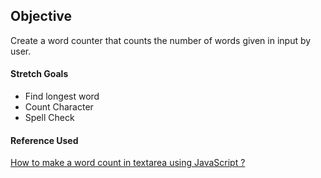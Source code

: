 ## Objective
Create a word counter that counts the number of words given in input by user.

#### Stretch Goals
 - Find longest word
 - Count Character
 - Spell Check

#### Reference Used
 [How to make a word count in textarea using JavaScript ?](https://www.geeksforgeeks.org/how-to-make-a-word-count-in-textarea-using-javascript/)
